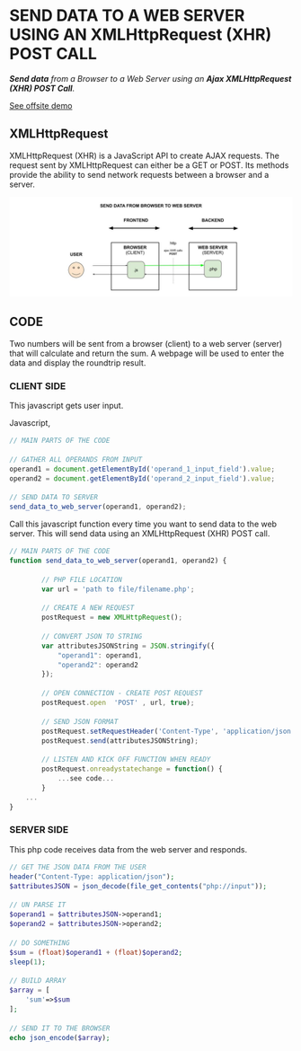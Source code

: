 # SEND DATA TO A WEB SERVER USING AN XMLHttpRequest (XHR) POST CALL

_**Send data**
from a Browser
to a Web Server
using an **Ajax XMLHttpRequest (XHR) POST Call**._

[See offsite demo](http://www.jeffdecola.com/my-frontend-and-backend-api-examples/index.php?page=send-data-from-browser-to-web-server-using-ajax-xhr-post-call)

## XMLHttpRequest

XMLHttpRequest (XHR) is a JavaScript API to create AJAX requests.
The request sent by XMLHttpRequest can either be a GET or POST.
Its methods provide the ability to send network requests between a
browser and a server.

![IMAGE - send-data-from-browser-to-web-server-using-ajax-xhr-post-call - IMAGE](../../../docs/pics/send-data-from-browser-to-web-server-using-ajax-xhr-post-call.jpg)

## CODE

Two numbers will be
sent from a browser (client)
to a web server (server)
that will calculate
and return the sum.
A webpage will be used to
enter the data and
display the roundtrip result.

### CLIENT SIDE

This javascript gets user input.

Javascript,

```js
// MAIN PARTS OF THE CODE

// GATHER ALL OPERANDS FROM INPUT
operand1 = document.getElementById('operand_1_input_field').value;
operand2 = document.getElementById('operand_2_input_field').value;

// SEND DATA TO SERVER
send_data_to_web_server(operand1, operand2);
```

Call this javascript function every time you want to send data to the web server.
This will send data using an XMLHttpRequest (XHR) POST call.

```js
// MAIN PARTS OF THE CODE
function send_data_to_web_server(operand1, operand2) {

        // PHP FILE LOCATION
        var url = 'path to file/filename.php';

        // CREATE A NEW REQUEST
        postRequest = new XMLHttpRequest();

        // CONVERT JSON TO STRING
        var attributesJSONString = JSON.stringify({
            "operand1": operand1,
            "operand2": operand2
        });

        // OPEN CONNECTION - CREATE POST REQUEST
        postRequest.open  'POST' , url, true);

        // SEND JSON FORMAT
        postRequest.setRequestHeader('Content-Type', 'application/json');
        postRequest.send(attributesJSONString);

        // LISTEN AND KICK OFF FUNCTION WHEN READY
        postRequest.onreadystatechange = function() {
            ...see code...
        }
    ...
}
```

### SERVER SIDE

This php code receives data from the web server and responds.

```php
// GET THE JSON DATA FROM THE USER
header("Content-Type: application/json");
$attributesJSON = json_decode(file_get_contents("php://input"));

// UN PARSE IT
$operand1 = $attributesJSON->operand1;
$operand2 = $attributesJSON->operand2;

// DO SOMETHING
$sum = (float)$operand1 + (float)$operand2;
sleep(1);

// BUILD ARRAY
$array = [
    'sum'=>$sum
];

// SEND IT TO THE BROWSER
echo json_encode($array);
```
